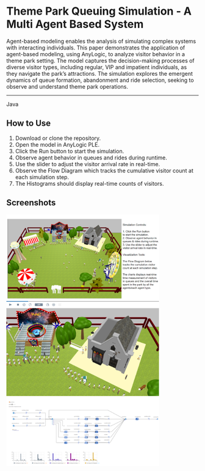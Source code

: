 # Theme Park Queuing Simulation - A Multi Agent Based System
Agent-based modeling enables the analysis of simulating complex systems with interacting individuals. This paper demonstrates the application of agent-based modeling, using AnyLogic, to analyze visitor behavior in a theme park setting. The model captures the decision-making processes of diverse visitor types, including regular, VIP and impatient individuals, as they navigate the park’s attractions. The simulation explores the emergent dynamics of queue formation, abandonment and ride selection, seeking to observe and understand theme park operations.

---

Java

## How to Use

1. Download or clone the repository.
2. Open the model in AnyLogic PLE.
3. Click the Run button to start the simulation.
4. Observe agent behavior in queues and rides during runtime.
5. Use the slider to adjust the visitor arrival rate in real-time.
6. Observe the Flow Diagram which tracks the cumulative visitor count at each simulation step.
7. The Histograms should display real-time counts of visitors.

## Screenshots
<img src="Screenshots/Screenshot1.png" alt="Screenshot 1" width="400">
<img src="Screenshots/Screenshot2.png" alt="Screenshot 2" width="400">
<img src="Screenshots/Screenshot3.png" alt="Screenshot 3" width="400">
